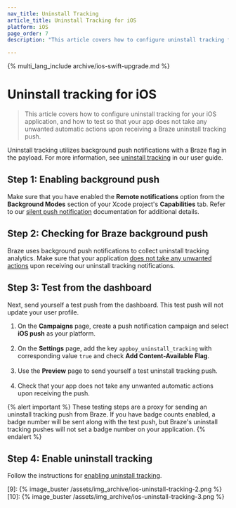 ```yaml
---
nav_title: Uninstall Tracking
article_title: Uninstall Tracking for iOS
platform: iOS
page_order: 7
description: "This article covers how to configure uninstall tracking for your iOS application."

---
```


{% multi_lang_include archive/ios-swift-upgrade.md %}

# Uninstall tracking for iOS

> This article covers how to configure uninstall tracking for your iOS application, and how to test so that your app does not take any unwanted automatic actions upon receiving a Braze uninstall tracking push.

Uninstall tracking utilizes background push notifications with a Braze flag in the payload. For more information, see [uninstall tracking][6] in our user guide.

## Step 1: Enabling background push

Make sure that you have enabled the **Remote notifications** option from the **Background Modes** section of your Xcode project's **Capabilities** tab. Refer to our [silent push notification][5] documentation for additional details.

## Step 2: Checking for Braze background push

Braze uses background push notifications to collect uninstall tracking analytics. Make sure that your application [does not take any unwanted actions][4] upon receiving our uninstall tracking notifications.

## Step 3: Test from the dashboard

Next, send yourself a test push from the dashboard. This test push will not update your user profile.

1. On the **Campaigns** page, create a push notification campaign and select **iOS push** as your platform.<br><br>
2. On the **Settings** page, add the key `appboy_uninstall_tracking` with corresponding value `true` and check **Add Content-Available Flag**.<br><br>
3. Use the **Preview** page to send yourself a test uninstall tracking push.<br><br>
4. Check that your app does not take any unwanted automatic actions upon receiving the push.

{% alert important %}
These testing steps are a proxy for sending an uninstall tracking push from Braze. If you have badge counts enabled, a badge number will be sent along with the test push, but Braze's uninstall tracking pushes will not set a badge number on your application.
{% endalert %}

## Step 4: Enable uninstall tracking

Follow the instructions for [enabling uninstall tracking][6].

[4]: {{site.baseurl}}/developer_guide/platform_integration_guides/ios/push_notifications/customization/ignoring_internal_push/
[5]: {{site.baseurl}}/developer_guide/platform_integration_guides/ios/push_notifications/silent_push_notifications/
[6]: {{site.baseurl}}/user_guide/data_and_analytics/tracking/uninstall_tracking/#uninstall-tracking
[9]: {% image_buster /assets/img_archive/ios-uninstall-tracking-2.png %}
[10]: {% image_buster /assets/img_archive/ios-uninstall-tracking-3.png %}
